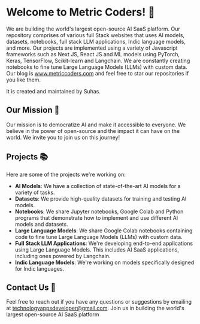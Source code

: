 # Welcome to Metric Coders! 👋

We are building the world's largest open-source AI SaaS platform. Our repository comprises of various full Stack websites that uses AI models, datasets, notebooks, full stack LLM applications, Indic language models, and more. Our projects are implemented using a variety of Javascript frameworks such as Next JS, React JS and ML models using PyTorch, Keras, TensorFlow, Scikit-learn and Langchain. We are constantly creating notebooks to fine tune Large Language Models (LLMs) with custom data. Our blog is www.metriccoders.com and feel free to star our repositories if you like them.

It is created and maintained by Suhas.

## Our Mission 🚀

Our mission is to democratize AI and make it accessible to everyone. We believe in the power of open-source and the impact it can have on the world. We invite you to join us on this journey!

## Projects 📚

Here are some of the projects we're working on:

- **AI Models**: We have a collection of state-of-the-art AI models for a variety of tasks.
- **Datasets**: We provide high-quality datasets for training and testing AI models.
- **Notebooks**: We share Jupyter notebooks, Google Colab and Python programs that demonstrate how to implement and use different AI models and datasets.
- **Large Language Models**: We share Google Colab notebooks containing code to fine tune Large Language Models (LLMs) with custom data.
- **Full Stack LLM Applications**: We're developing end-to-end applications using Large Language Models. This includes AI SaaS applications, including ones powered by Langchain.
- **Indic Language Models**: We're working on models specifically designed for Indic languages.

## Contact Us 📧

Feel free to reach out if you have any questions or suggestions by emailing at technologyappsdeveloper@gmail.com.
Join us in building the world's largest open-source AI SaaS platform
